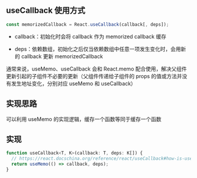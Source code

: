 ## useCallback 使用方式

```js
const memorizedCallback = React.useCallback(callback[, deps]);
```

- callback：初始化时会将 callback 作为 memorized callback 缓存

- deps：依赖数组，初始化之后仅当依赖数组中任意一项发生变化时，会用新的 callback 更新 memorizedCallback

通常来说，useMemo、useCallback 会和 React.memo 配合使用，解决父组件更新引起的子组件不必要的更新（父组件传递给子组件的 props 的值或方法并没有发生地址变化，分别对应 useMemo 和 useCallback）

## 实现思路

可以利用 useMemo 的实现逻辑，缓存一个函数等同于缓存一个函数

## 实现

```js
function useCallback<T, K>(callback: T, deps: K[]) {
  // https://react.docschina.org/reference/react/useCallback#how-is-usecallback-related-to-usememo
  return useMemo(() => callback, deps);
}
```
